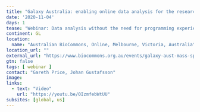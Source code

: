 ```yaml
---
title: "Galaxy Australia: enabling online data analysis for the research community"
date: '2020-11-04'
days: 1
tease: "Webinar: Data analysis without the need for programming experience"
continent: GL
location:
  name: "Australian BioCommons, Online, Melbourne, Victoria, Australia"
location_url: ""
external_url: "https://www.biocommons.org.au/events/galaxy-aust-mass-spec"
gtn: false
tags: [ webinar ]
contact: "Gareth Price, Johan Gustafsson"
image:
links:
  - text: "Video"
    url: "https://youtu.be/0IzmfebWtUU"
subsites: [global, us]
---
```

